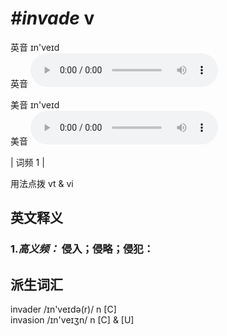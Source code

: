 # ***\#invade*** v
英音 ɪn'veɪd  
英音
<audio src="./media/invade-B.aac" controls="controls"></audio>

美音 ɪn'veɪd  
美音
<audio src="./media/invade.aac" controls="controls"></audio>



| 词频 1 |  

用法点拨  vt & vi

英文释义
---
### 1.*高义频：* **侵入；侵略；侵犯：**  


派生词汇
---
invader /ɪn'veɪdə(r)/ n [C]  
invasion /ɪn'veɪʒn/ n [C] & [U]  

